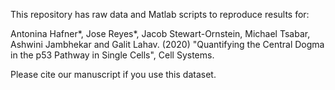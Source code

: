 This repository has raw data and Matlab scripts to reproduce results for:

Antonina Hafner*, Jose Reyes*, Jacob Stewart-Ornstein, Michael Tsabar, Ashwini Jambhekar and Galit Lahav. (2020) "Quantifying the Central Dogma in the p53 Pathway in Single Cells", Cell Systems.

Please cite our manuscript if you use this dataset.
